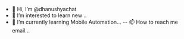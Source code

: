 - 👋 Hi, I’m @dhanushyachat
- 👀 I’m interested to learn new ..
- 🌱 I’m currently learning Mobile Automation...
-- 📫 How to reach me email...

<!---
dhanushyachat/dhanushyachat is a ✨ special ✨ repository because its `README.md` (this file) appears on your GitHub profile.
You can click the Preview link to take a look at your changes.
--->
